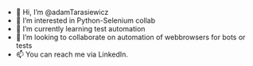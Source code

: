 - 👋 Hi, I’m @adamTarasiewicz
- 👀 I’m interested in Python-Selenium collab
- 🌱 I’m currently learning test automation
- 💞️ I’m looking to collaborate on automation of webbrowsers for bots or tests
- 📫 You can reach me via LinkedIn.

<!---
adamTarasiewicz/adamTarasiewicz is a ✨ special ✨ repository because its `README.md` (this file) appears on your GitHub profile.
You can click the Preview link to take a look at your changes.
--->
